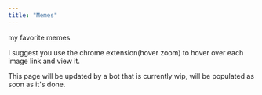 ```yaml
---
title: "Memes"
---
```

my favorite memes

I suggest you use the chrome extension(hover zoom) to hover over each image link and view it.

This page will be updated by a bot that is currently wip, will be populated as soon as it's done.


